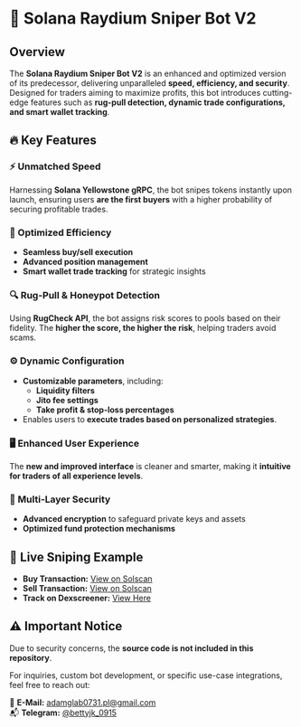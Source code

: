 # 🚀 Solana Raydium Sniper Bot V2

## Overview
The **Solana Raydium Sniper Bot V2** is an enhanced and optimized version of its predecessor, delivering unparalleled **speed, efficiency, and security**. Designed for traders aiming to maximize profits, this bot introduces cutting-edge features such as **rug-pull detection, dynamic trade configurations, and smart wallet tracking**.

## 🔥 Key Features

### ⚡ Unmatched Speed
Harnessing **Solana Yellowstone gRPC**, the bot snipes tokens instantly upon launch, ensuring users **are the first buyers** with a higher probability of securing profitable trades.

### 🎯 Optimized Efficiency
- **Seamless buy/sell execution**
- **Advanced position management**
- **Smart wallet trade tracking** for strategic insights

### 🔍 Rug-Pull & Honeypot Detection
Using **RugCheck API**, the bot assigns risk scores to pools based on their fidelity. The **higher the score, the higher the risk**, helping traders avoid scams.

### ⚙️ Dynamic Configuration
- **Customizable parameters**, including:
  - **Liquidity filters**
  - **Jito fee settings**
  - **Take profit & stop-loss percentages**
- Enables users to **execute trades based on personalized strategies**.

### 🖥️ Enhanced User Experience
The **new and improved interface** is cleaner and smarter, making it **intuitive for traders of all experience levels**.

### 🔐 Multi-Layer Security
- **Advanced encryption** to safeguard private keys and assets
- **Optimized fund protection mechanisms**

## 📌 Live Sniping Example

- **Buy Transaction:** [View on Solscan]()
- **Sell Transaction:** [View on Solscan]()
- **Track on Dexscreener:** [View Here]()

## ⚠️ Important Notice
Due to security concerns, the **source code is not included in this repository**.

For inquiries, custom bot development, or specific use-case integrations, feel free to reach out:

📩 **E-Mail:** adamglab0731.pl@gmail.com  
📬 **Telegram:** [@bettyjk_0915](https://t.me/bettyjk_0915)  
